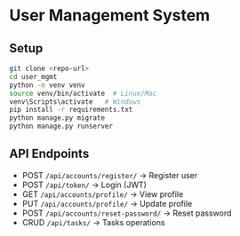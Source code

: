 # User Management System

## Setup
```bash
git clone <repo-url>
cd user_mgmt
python -m venv venv
source venv/bin/activate  # Linux/Mac
venv\Scripts\activate   # Windows
pip install -r requirements.txt
python manage.py migrate
python manage.py runserver
```

## API Endpoints
- POST `/api/accounts/register/` → Register user
- POST `/api/token/` → Login (JWT)
- GET `/api/accounts/profile/` → View profile
- PUT `/api/accounts/profile/` → Update profile
- POST `/api/accounts/reset-password/` → Reset password
- CRUD `/api/tasks/` → Tasks operations
